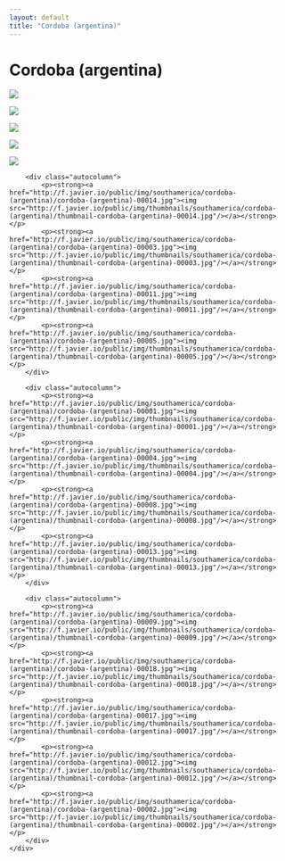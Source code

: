 ```yaml
---
layout: default
title: "Cordoba (argentina)"
---
```


<h1 class="page" style="padding-left:0%;">Cordoba (argentina)</h1>
<div class="page">
    <div class="autowide">
        <div class="autocolumn">
            <p><strong><a href="http://f.javier.io/public/img/southamerica/cordoba-(argentina)/cordoba-(argentina)-00007.jpg"><img src="http://f.javier.io/public/img/thumbnails/southamerica/cordoba-(argentina)/thumbnail-cordoba-(argentina)-00007.jpg"/></a></strong></p>
            <p><strong><a href="http://f.javier.io/public/img/southamerica/cordoba-(argentina)/cordoba-(argentina)-00016.jpg"><img src="http://f.javier.io/public/img/thumbnails/southamerica/cordoba-(argentina)/thumbnail-cordoba-(argentina)-00016.jpg"/></a></strong></p>
            <p><strong><a href="http://f.javier.io/public/img/southamerica/cordoba-(argentina)/cordoba-(argentina)-00006.jpg"><img src="http://f.javier.io/public/img/thumbnails/southamerica/cordoba-(argentina)/thumbnail-cordoba-(argentina)-00006.jpg"/></a></strong></p>
            <p><strong><a href="http://f.javier.io/public/img/southamerica/cordoba-(argentina)/cordoba-(argentina)-00010.jpg"><img src="http://f.javier.io/public/img/thumbnails/southamerica/cordoba-(argentina)/thumbnail-cordoba-(argentina)-00010.jpg"/></a></strong></p>
            <p><strong><a href="http://f.javier.io/public/img/southamerica/cordoba-(argentina)/cordoba-(argentina)-00015.jpg"><img src="http://f.javier.io/public/img/thumbnails/southamerica/cordoba-(argentina)/thumbnail-cordoba-(argentina)-00015.jpg"/></a></strong></p>
        </div>

        <div class="autocolumn">
            <p><strong><a href="http://f.javier.io/public/img/southamerica/cordoba-(argentina)/cordoba-(argentina)-00014.jpg"><img src="http://f.javier.io/public/img/thumbnails/southamerica/cordoba-(argentina)/thumbnail-cordoba-(argentina)-00014.jpg"/></a></strong></p>
            <p><strong><a href="http://f.javier.io/public/img/southamerica/cordoba-(argentina)/cordoba-(argentina)-00003.jpg"><img src="http://f.javier.io/public/img/thumbnails/southamerica/cordoba-(argentina)/thumbnail-cordoba-(argentina)-00003.jpg"/></a></strong></p>
            <p><strong><a href="http://f.javier.io/public/img/southamerica/cordoba-(argentina)/cordoba-(argentina)-00011.jpg"><img src="http://f.javier.io/public/img/thumbnails/southamerica/cordoba-(argentina)/thumbnail-cordoba-(argentina)-00011.jpg"/></a></strong></p>
            <p><strong><a href="http://f.javier.io/public/img/southamerica/cordoba-(argentina)/cordoba-(argentina)-00005.jpg"><img src="http://f.javier.io/public/img/thumbnails/southamerica/cordoba-(argentina)/thumbnail-cordoba-(argentina)-00005.jpg"/></a></strong></p>
        </div>

        <div class="autocolumn">
            <p><strong><a href="http://f.javier.io/public/img/southamerica/cordoba-(argentina)/cordoba-(argentina)-00001.jpg"><img src="http://f.javier.io/public/img/thumbnails/southamerica/cordoba-(argentina)/thumbnail-cordoba-(argentina)-00001.jpg"/></a></strong></p>
            <p><strong><a href="http://f.javier.io/public/img/southamerica/cordoba-(argentina)/cordoba-(argentina)-00004.jpg"><img src="http://f.javier.io/public/img/thumbnails/southamerica/cordoba-(argentina)/thumbnail-cordoba-(argentina)-00004.jpg"/></a></strong></p>
            <p><strong><a href="http://f.javier.io/public/img/southamerica/cordoba-(argentina)/cordoba-(argentina)-00008.jpg"><img src="http://f.javier.io/public/img/thumbnails/southamerica/cordoba-(argentina)/thumbnail-cordoba-(argentina)-00008.jpg"/></a></strong></p>
            <p><strong><a href="http://f.javier.io/public/img/southamerica/cordoba-(argentina)/cordoba-(argentina)-00013.jpg"><img src="http://f.javier.io/public/img/thumbnails/southamerica/cordoba-(argentina)/thumbnail-cordoba-(argentina)-00013.jpg"/></a></strong></p>
        </div>

        <div class="autocolumn">
            <p><strong><a href="http://f.javier.io/public/img/southamerica/cordoba-(argentina)/cordoba-(argentina)-00009.jpg"><img src="http://f.javier.io/public/img/thumbnails/southamerica/cordoba-(argentina)/thumbnail-cordoba-(argentina)-00009.jpg"/></a></strong></p>
            <p><strong><a href="http://f.javier.io/public/img/southamerica/cordoba-(argentina)/cordoba-(argentina)-00018.jpg"><img src="http://f.javier.io/public/img/thumbnails/southamerica/cordoba-(argentina)/thumbnail-cordoba-(argentina)-00018.jpg"/></a></strong></p>
            <p><strong><a href="http://f.javier.io/public/img/southamerica/cordoba-(argentina)/cordoba-(argentina)-00017.jpg"><img src="http://f.javier.io/public/img/thumbnails/southamerica/cordoba-(argentina)/thumbnail-cordoba-(argentina)-00017.jpg"/></a></strong></p>
            <p><strong><a href="http://f.javier.io/public/img/southamerica/cordoba-(argentina)/cordoba-(argentina)-00012.jpg"><img src="http://f.javier.io/public/img/thumbnails/southamerica/cordoba-(argentina)/thumbnail-cordoba-(argentina)-00012.jpg"/></a></strong></p>
            <p><strong><a href="http://f.javier.io/public/img/southamerica/cordoba-(argentina)/cordoba-(argentina)-00002.jpg"><img src="http://f.javier.io/public/img/thumbnails/southamerica/cordoba-(argentina)/thumbnail-cordoba-(argentina)-00002.jpg"/></a></strong></p>
        </div>
    </div>
</div>
